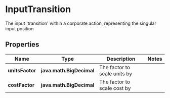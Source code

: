 

# InputTransition

The input 'transition' within a corporate action, representing the singular input position

## Properties

| Name | Type | Description | Notes |
|------------ | ------------- | ------------- | -------------|
|**unitsFactor** | **java.math.BigDecimal** | The factor to scale units by |  |
|**costFactor** | **java.math.BigDecimal** | The factor to scale cost by |  |



